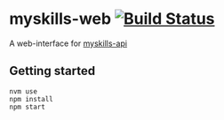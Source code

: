 # myskills-web [![Build Status](https://travis-ci.com/JobtechSwe/myskills-web.svg?branch=master)](https://travis-ci.com/JobtechSwe/myskills-web)

A web-interface for [myskills-api](https://github.com/JobtechSwe/myskills-api)

## Getting started

```
nvm use
npm install
npm start
```
